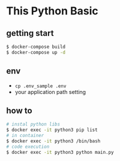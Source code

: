 # This Python Basic

## getting start

```sh
$ docker-compose build
$ docker-compose up -d
```

## env

- `cp .env_sample .env`
- your application path setting

## how to

```sh
# instal python libs
$ docker exec -it python3 pip list
# in container
$ docker exec -it python3 /bin/bash
# code execution
$ docker exec -it python3 python main.py
```

